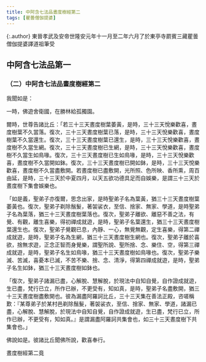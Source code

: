 ```yaml
---
title: 中阿含七法品晝度樹經第二
tags: [瞿曇僧伽提婆]
---
```


{:.author}
東晉孝武及安帝世隆安元年十一月至二年六月了於東亭寺罽賓三藏瞿曇僧伽提婆譯道祖筆受

## 中阿含七法品第一

### （二）中阿含七法品晝度樹經第二

我聞如是：

一時，佛遊舍衛國，在勝林給孤獨園。

爾時，世尊告諸比丘：「若三十三天晝度樹葉萎黃，是時，三十三天悅樂歡喜，晝度樹葉不久當落。復次，三十三天晝度樹葉已落，是時，三十三天悅樂歡喜，晝度樹葉不久當還生。復次，三十三天晝度樹葉已還生，是時，三十三天悅樂歡喜，晝度樹不久當生網。復次，三十三天晝度樹已生網，是時，三十三天悅樂歡喜，晝度樹不久當生如鳥喙。復次，三十三天晝度樹已生如鳥喙，是時，三十三天悅樂歡喜，晝度樹不久當開如鉢。復次，三十三天晝度樹已開如鉢，是時，三十三天悅樂歡喜，晝度樹不久當盡敷開。若晝度樹已盡敷開，光所照、色所映、香所熏，周百由延，是時，三十三天於中夏四月，以天五欲功德具足而自娛樂，是謂三十三天於晝度樹下集會娛樂也。

「如是義，聖弟子亦復爾，思念出家，是時聖弟子名為葉黃，猶三十三天晝度樹葉萎黃也。復次，聖弟子剃除鬚髮，著袈裟衣，至信、捨家、無家、學道，是時聖弟子名為葉落，猶三十三天晝度樹葉落也。復次，聖弟子離欲、離惡不善之法，有覺、有觀，離生喜樂，得初禪成就遊，是時，聖弟子名葉還生，猶三十三天晝度樹葉還生也。復次，聖弟子覺觀已息，內靜、一心，無覺無觀，定生喜樂，得第二禪成就遊，是時，聖弟子名為生網，猶三十三天晝度樹生網也。復次，聖弟子離於喜欲，捨無求遊，正念正智而身覺樂，謂聖所說、聖所捨、念、樂住、空，得第三禪成就遊，是時，聖弟子名生如鳥喙，猶三十三天晝度樹如鳥喙也。復次，聖弟子樂滅、苦滅，喜憂本已滅，不苦不樂、捨、念、清淨，得第四禪成就遊，是時，聖弟子名生如鉢，猶三十三天晝度樹如鉢也。

「復次，聖弟子諸漏已盡，心解脫、慧解脫，於現法中自知自覺，自作證成就遊，生已盡，梵行已立，所作已辦，不更受有，知如真，是時，聖弟子名盡敷開，猶三十三天晝度樹盡敷開也。彼為漏盡阿羅訶比丘，三十三天集在善法正殿，咨嗟稱歎：『某尊弟子於某村邑剃除鬚髮，著袈裟衣，至信、捨家、無家、學道，諸漏已盡，心解脫、慧解脫，於現法中自知自覺，自作證成就遊，生已盡，梵行已立，所作已辦，不更受有，知如真。』是謂漏盡阿羅訶共集會也，如三十三天晝度樹下共集會也。」

佛說如是。彼諸比丘聞佛所說，歡喜奉行。

晝度樹經第二竟